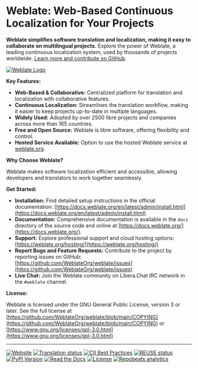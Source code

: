 # Weblate: Web-Based Continuous Localization for Your Projects

**Weblate simplifies software translation and localization, making it easy to collaborate on multilingual projects.** Explore the power of Weblate, a leading continuous localization system, used by thousands of projects worldwide. [Learn more and contribute on GitHub](https://github.com/WeblateOrg/weblate).

[![Weblate Logo](https://s.weblate.org/cdn/Logo-Darktext-borders.png)](https://weblate.org/)

**Key Features:**

*   **Web-Based & Collaborative:**  Centralized platform for translation and localization with collaborative features.
*   **Continuous Localization:** Streamlines the translation workflow, making it easier to keep projects up-to-date in multiple languages.
*   **Widely Used:** Adopted by over 2500 libre projects and companies across more than 165 countries.
*   **Free and Open Source:**  Weblate is libre software, offering flexibility and control.
*   **Hosted Service Available:** Option to use the hosted Weblate service at [weblate.org](https://weblate.org/).

**Why Choose Weblate?**

Weblate makes software localization efficient and accessible, allowing developers and translators to work together seamlessly.

**Get Started:**

*   **Installation:**  Find detailed setup instructions in the official documentation:  [https://docs.weblate.org/en/latest/admin/install.html](https://docs.weblate.org/en/latest/admin/install.html)
*   **Documentation:** Comprehensive documentation is available in the `docs` directory of the source code and online at [https://docs.weblate.org/](https://docs.weblate.org/).
*   **Support:**  Explore professional support and cloud hosting options: [https://weblate.org/hosting/](https://weblate.org/hosting/)
*   **Report Bugs and Feature Requests:**  Contribute to the project by reporting issues on GitHub: [https://github.com/WeblateOrg/weblate/issues](https://github.com/WeblateOrg/weblate/issues)
*   **Live Chat:** Join the Weblate community on Libera.Chat IRC network in the `#weblate` channel.

**License:**

Weblate is licensed under the GNU General Public License, version 3 or later.  See the full license at [https://github.com/WeblateOrg/weblate/blob/main/COPYING](https://github.com/WeblateOrg/weblate/blob/main/COPYING) or [https://www.gnu.org/licenses/gpl-3.0.html](https://www.gnu.org/licenses/gpl-3.0.html)

---
[![Website](https://img.shields.io/badge/website-weblate.org-blue.svg)](https://weblate.org/)
[![Translation status](https://hosted.weblate.org/widget/weblate/svg-badge.svg)](https://hosted.weblate.org/engage/weblate/)
[![CII Best Practices](https://www.bestpractices.dev/projects/552/badge)](https://www.bestpractices.dev/en/projects/552)
[![REUSE status](https://api.reuse.software/badge/github.com/WeblateOrg/weblate)](https://api.reuse.software/info/github.com/WeblateOrg/weblate)
[![PyPI Version](https://img.shields.io/pypi/v/weblate.svg)](https://pypi.org/project/Weblate/)
[![Read the Docs](https://readthedocs.org/projects/weblate/badge/)](https://docs.weblate.org/)
[![License](https://img.shields.io/github/license/WeblateOrg/weblate.svg)](https://github.com/WeblateOrg/weblate/blob/main/COPYING)
[![Repobeats analytics](https://repobeats.axiom.co/api/embed/e0cfcc1b19f13f78669d3a93ca26b59974faaa22.svg)](https://github.com/WeblateOrg/weblate)